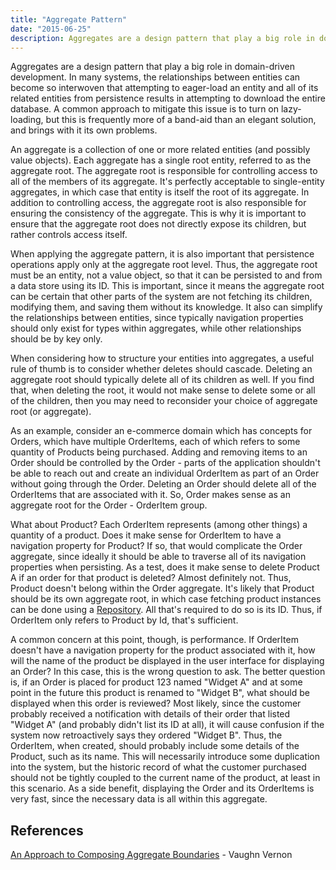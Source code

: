 ```yaml
---
title: "Aggregate Pattern"
date: "2015-06-25"
description: Aggregates are a design pattern that play a big role in domain-driven development.
---
```


Aggregates are a design pattern that play a big role in domain-driven development. In many systems, the relationships between entities can become so interwoven that attempting to eager-load an entity and all of its related entities from persistence results in attempting to download the entire database. A common approach to mitigate this issue is to turn on lazy-loading, but this is frequently more of a band-aid than an elegant solution, and brings with it its own problems.

An aggregate is a collection of one or more related entities (and possibly value objects). Each aggregate has a single root entity, referred to as the aggregate root. The aggregate root is responsible for controlling access to all of the members of its aggregate. It's perfectly acceptable to single-entity aggregates, in which case that entity is itself the root of its aggregate. In addition to controlling access, the aggregate root is also responsible for ensuring the consistency of the aggregate. This is why it is important to ensure that the aggregate root does not directly expose its children, but rather controls access itself.

When applying the aggregate pattern, it is also important that persistence operations apply only at the aggregate root level. Thus, the aggregate root must be an entity, not a value object, so that it can be persisted to and from a data store using its ID. This is important, since it means the aggregate root can be certain that other parts of the system are not fetching its children, modifying them, and saving them without its knowledge. It also can simplify the relationships between entities, since typically navigation properties should only exist for types within aggregates, while other relationships should be by key only.

When considering how to structure your entities into aggregates, a useful rule of thumb is to consider whether deletes should cascade. Deleting an aggregate root should typically delete all of its children as well. If you find that, when deleting the root, it would not make sense to delete some or all of the children, then you may need to reconsider your choice of aggregate root (or aggregate).

As an example, consider an e-commerce domain which has concepts for Orders, which have multiple OrderItems, each of which refers to some quantity of Products being purchased. Adding and removing items to an Order should be controlled by the Order - parts of the application shouldn't be able to reach out and create an individual OrderItem as part of an Order without going through the Order. Deleting an Order should delete all of the OrderItems that are associated with it. So, Order makes sense as an aggregate root for the Order - OrderItem group.

What about Product? Each OrderItem represents (among other things) a quantity of a product. Does it make sense for OrderItem to have a navigation property for Product? If so, that would complicate the Order aggregate, since ideally it should be able to traverse all of its navigation properties when persisting. As a test, does it make sense to delete Product A if an order for that product is deleted? Almost definitely not. Thus, Product doesn't belong within the Order aggregate. It's likely that Product should be its own aggregate root, in which case fetching product instances can be done using a [Repository](/repository-pattern/). All that's required to do so is its ID. Thus, if OrderItem only refers to Product by Id, that's sufficient.

A common concern at this point, though, is performance. If OrderItem doesn't have a navigation property for the product associated with it, how will the name of the product be displayed in the user interface for displaying an Order? In this case, this is the wrong question to ask. The better question is, if an Order is placed for product 123 named "Widget A" and at some point in the future this product is renamed to "Widget B", what should be displayed when this order is reviewed? Most likely, since the customer probably received a notification with details of their order that listed "Widget A" (and probably didn't list its ID at all), it will cause confusion if the system now retroactively says they ordered "Widget B". Thus, the OrderItem, when created, should probably include some details of the Product, such as its name. This will necessarily introduce some duplication into the system, but the historic record of what the customer purchased should not be tightly coupled to the current name of the product, at least in this scenario. As a side benefit, displaying the Order and its OrderItems is very fast, since the necessary data is all within this aggregate.

## References

[An Approach to Composing Aggregate Boundaries](https://vaughnvernon.co/?p=926) - Vaughn Vernon
